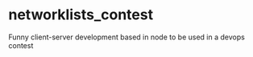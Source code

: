 # networklists_contest
Funny client-server development based in node to be used in a devops contest
